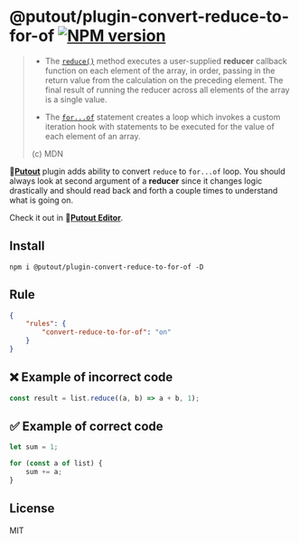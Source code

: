 # @putout/plugin-convert-reduce-to-for-of [![NPM version][NPMIMGURL]][NPMURL]

[NPMIMGURL]: https://img.shields.io/npm/v/@putout/plugin-convert-reduce-to-for-of.svg?style=flat&longCache=true
[NPMURL]: https://npmjs.org/package/@putout/plugin-convert-reduce-to-for-of "npm"

> - The [`reduce()`](https://developer.mozilla.org/en-US/docs/Web/JavaScript/Reference/Global_Objects/Array/reduce) method executes a user-supplied **reducer** callback function on each element of the array, in order, passing in the return value from the calculation on the preceding element. The final result of running the reducer across all elements of the array is a single value.
>
> - The [`for...of`](https://developer.mozilla.org/en-US/docs/Web/JavaScript/Reference/Statements/for...of) statement creates a loop which invokes a custom iteration hook with statements to be executed for the value of each element of an array.
>
> (c) MDN

🐊[**Putout**](https://github.com/coderaiser/putout) plugin adds ability to convert `reduce` to `for...of` loop.
You should always look at second argument of a **reducer** since it changes logic drastically and should read back and forth a couple times to understand what is going on.

Check it out in 🐊[**Putout Editor**](https://putout.cloudcmd.io/#/gist/107751499a4bbdd83b9181444d8bdbbd/8d3b646a3df0025d564e2bb141cc7f6a6bb1b3a5).

## Install

```
npm i @putout/plugin-convert-reduce-to-for-of -D
```

## Rule

```json
{
    "rules": {
        "convert-reduce-to-for-of": "on"
    }
}
```

## ❌ Example of incorrect code

```js
const result = list.reduce((a, b) => a + b, 1);
```

## ✅ Example of correct code

```js
let sum = 1;

for (const a of list) {
    sum += a;
}
```

## License

MIT
